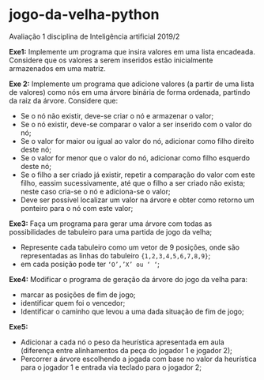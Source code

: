 # jogo-da-velha-python
Avaliação 1 disciplina de Inteligência artificial 2019/2


**Exe1:** Implemente um programa que insira valores em uma lista encadeada. Considere que os valores a serem inseridos estão inicialmente armazenados em uma matriz.

**Exe 2:** Implemente um programa que adicione valores (a partir de uma lista de valores) como nós em uma árvore binária de forma ordenada, partindo da raiz da árvore. Considere que:
- Se o nó não existir, deve-se criar o nó e armazenar o valor;
- Se o nó existir, deve-se comparar o valor a ser inserido com o valor do nó;
- Se o valor for maior ou igual ao valor do nó, adicionar como filho direito deste
nó;
- Se o valor for menor que o valor do nó, adicionar como filho esquerdo deste nó;
- Se o filho a ser criado já existir, repetir a comparação do valor com este filho, eassim sucessivamente, até que o filho a ser criado não exista; neste caso cria-se o nó e adiciona-se o valor;
- Deve ser possível localizar um valor na árvore e obter como retorno um ponteiro para o nó com este valor;

**Exe3:** Faça um programa para gerar uma árvore com todas as possibilidades de tabuleiro para uma partida de jogo da velha;
- Represente cada tabuleiro como um vetor de 9 posições, onde são representadas as linhas do tabuleiro `{1,2,3,4,5,6,7,8,9}`;
- em cada posição pode ter `‘O’,’X’ ou ‘ ‘`;

**Exe4:** Modificar o programa de geração da árvore do jogo da velha para:
- marcar as posições de fim de jogo;
- identificar quem foi o vencedor;
- Identificar o caminho que levou a uma dada situação de fim de jogo;

**Exe5:** 
- Adicionar a cada nó o peso da heurística apresentada em aula (diferença entre alinhamentos da peça do jogador 1 e jogador 2); 
- Percorrer a árvore escolhendo a jogada com base no valor da heurística para o jogador 1
e entrada via teclado para o jogador 2;
